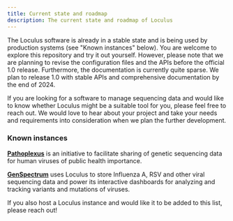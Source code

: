 ```yaml
---
title: Current state and roadmap
description: The current state and roadmap of Loculus
---
```


The Loculus software is already in a stable state and is being used by production systems (see "Known instances" below). You are welcome to explore this repository and try it out yourself. However, please note that we are planning to revise the configuration files and the APIs before the official 1.0 release. Furthermore, the documentation is currently quite sparse. We plan to release 1.0 with stable APIs and comprehensive documentation by the end of 2024.

If you are looking for a software to manage sequencing data and would like to know whether Loculus might be a suitable tool for you, please feel free to reach out. We would love to hear about your project and take your needs and requirements into consideration when we plan the further development.

### Known instances

**[Pathoplexus](https://pathoplexus.org)** is an initiative to facilitate sharing of genetic sequencing data for human viruses of public health importance.

**[GenSpectrum](https://loculus.genspectrum.org)** uses Loculus to store Influenza A, RSV and other viral sequencing data and power its interactive dashboards for analyzing and tracking variants and mutations of viruses.

If you also host a Loculus instance and would like it to be added to this list, please reach out!

